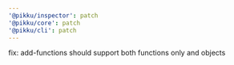 ```yaml
---
'@pikku/inspector': patch
'@pikku/core': patch
'@pikku/cli': patch
---
```


fix: add-functions should support both functions only and objects
